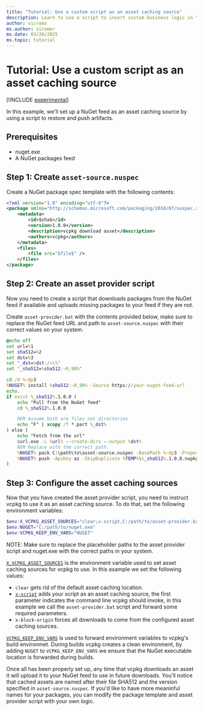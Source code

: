 ```yaml
---
title: "Tutorial: Use a custom script as an asset caching source"
description: Learn to use a script to insert custom business logic in the asset caching process with the x-script provider.
author: vicroms
ms.author: viromer
ms.date: 03/20/2025
ms.topic: tutorial
---
```


# Tutorial: Use a custom script as an asset caching source

[!INCLUDE [experimental](../../includes/experimental.md)]

In this example, we'll set up a NuGet feed as an asset caching source by using a script to restore and push artifacts.

## Prerequisites

* nuget.exe
* A NuGet packages feed

## Step 1: Create `asset-source.nuspec`

Create a NuGet package spec template with the following contents:

```xml
<?xml version="1.0" encoding="utf-8"?>
<package xmlns="http://schemas.microsoft.com/packaging/2010/07/nuspec.xsd">
    <metadata>
        <id>$sha$</id>
        <version>1.0.0</version>
        <description>vcpkg download asset</description>
        <authors>vcpkg</authors>
    </metadata>
    <files>
        <file src="$file$" />
    </files>
</package>
```

## Step 2: Create an asset provider script

Now you need to create a script that downloads packages from the NuGet feed if available and uploads
missing packages to your feed if they are not.

Create `asset-provider.bat` with the contents provided below, make sure to replace the NuGet feed URL and path to `asset-source.nuspec` with their correct values on your system.

```bat
@echo off
set url=%1
set sha512=%2
set dst=%3
set "_dst=%dst:/=\%"
set "_sha512=%sha512:~0,90%"

cd /d %~dp3
%NUGET% install %sha512:~0,90% -Source https://your-nuget-feed-url
echo.
if exist %_sha512%.1.0.0 (
    echo "Pull from the NuGet feed"
    cd %_sha512%.1.0.0

    REM Assume both are files not directories
    echo "F" | xcopy /f *.part %_dst%
) else (
    echo "Fetch from the url"
    curl.exe -L %url% --create-dirs --output %dst%
    REM Replace with the correct path
    %NUGET% pack C:\path\to\asset-source.nuspec -BasePath %~dp3 -Properties "sha=%_sha512%;file=%dst%" -OutputDirectory %TEMP%
    %NUGET% push -ApiKey az -SkipDuplicate %TEMP%\%_sha512%.1.0.0.nupkg -Source https://your-nuget-feed-url
)
```

## Step 3: Configure the asset caching sources

Now that you have created the asset provider script, you need to instruct vcpkg to use it as an
asset caching source. To do that, set the following environment variables:

```powershell
$env:X_VCPKG_ASSET_SOURCES="clear;x-script,C:/path/to/asset-provider.bat {url} {sha512} {dst};x-block-origin"
$env:NUGET="C:/path/to/nuget.exe"
$env:VCPKG_KEEP_ENV_VARS="NUGET"
```

NOTE: Make sure to replace the placeholder paths to the asset provider script and nuget.exe with the correct paths in your system.

[`X_VCPKG_ASSET_SOURCES`](../users/config-environment.md#x_vcpkg_asset_sources) is the environment variable used to set asset caching sources for vcpkg to use. In this example we set the following values:

* `clear` gets rid of the default asset caching location.
* [`x-script`](../users/assetcaching.md#x-script) adds your script as an asset caching source, the first parameter indicates the command line vcpkg should invoke, in this example we call the `asset-provider.bat` script and forward some required parameters.
* `x-block-origin` forces all downloads to come from the configured asset caching sources.

[`VCPKG_KEEP_ENV_VARS`](../users/config-environment.md) is used to forward environment variables to
vcpkg's build environmet. During builds vcpkg creates a clean environment, by adding `NUGET` to
`VCPKG_KEEP_ENV_VARS` we ensure that the NuGet executable location is forwarded during builds.

Once all has been properly set up, any time that vcpkg downloads an asset it will upload it to your
NuGet feed to use in future downloads. You'll notice that cached assets are named after their file
SHA512 and the version specified in `asset-source.nuspec`. If you'd like to have more meaninful
names for your packages, you can modify the package template and asset provider script with your own logic.
